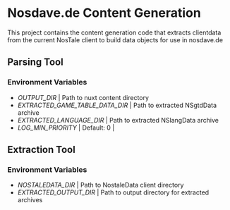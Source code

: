 # Nosdave.de Content Generation

This project contains the content generation code that extracts clientdata from the current NosTale client to build data objects for use in nosdave.de

## Parsing Tool
### Environment Variables

- _OUTPUT_DIR_ | Path to nuxt content directory
- _EXTRACTED_GAME_TABLE_DATA_DIR_ | Path to extracted NSgtdData archive
- _EXTRACTED_LANGUAGE_DIR_ | Path to extracted NSlangData archive
- _LOG_MIN_PRIORITY_ | Default: 0 | 

## Extraction Tool
### Environment Variables
- _NOSTALEDATA_DIR_ | Path to NostaleData client directory
- _EXTRACTED_OUTPUT_DIR_ | Path to output directory for extracted archives